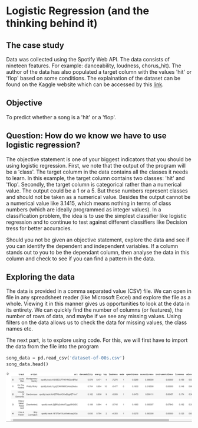 # Logistic Regression (and the thinking behind it)

## The case study
Data was collected using the Spotify Web API. The data consists of nineteen features. For example: danceability, loudness, chorus_hit). The author of the data has also populated a target column with the values 'hit' or 'flop' based on some conditions. The explaination of the dataset can be found on the Kaggle website which can be accessed by this [link](https://www.kaggle.com/theoverman/the-spotify-hit-predictor-dataset).

## Objective
To predict whether a song is a 'hit' or a 'flop'.

## Question: How do we know we have to use logistic regression?
The objective statement is one of your biggest indicators that you should be using logistic regression. First, we note that the output of the program will be a 'class'. The target columm in the data contains all the classes it needs to learn. In this example, the target column contains two classes: 'hit' and 'flop'. Secondly, the target column is categorical rather than a numerical value. The output could be a 1 or a 5. But these numbers represent classes and should not be taken as a numerical value. Besides the output cannot be a numerical value like 3.1415, which means nothing in terms of class numbers (which are ideally programmed as integer values). In a classification problem, the idea is to use the simplest classifier like logistic regression and to continue to test against different classifiers like Decision tress for better accuracies.


Should you not be given an objective statement, explore the data and see if you can identify the dependent and independent variables. If a column stands out to you to be the dependant column, then analyse the data in this column and check to see if you can find a pattern in the data. 

## Exploring the data
The data is provided in a comma separated value (CSV) file. We can open in file in any spreadsheet reader (like Microsoft Excel) and explore the file as a whole. Viewing it in this manner gives us opportunities to look at the data in its entirety. We can quickly find the number of columns (or features), the number of rows of data, and maybe if we see any missing values. Using filters on the data allows us to check the data for missing values, the class names etc. 


The next part, is to explore using code. For this, we will first have to import the data from the file into the program
```Python
song_data = pd.read_csv('dataset-of-00s.csv')
song_data.head()
```

![song_data_head](https://github.com/premthomas/Logistic-Regression/blob/master/Images/song_data_head.png)



